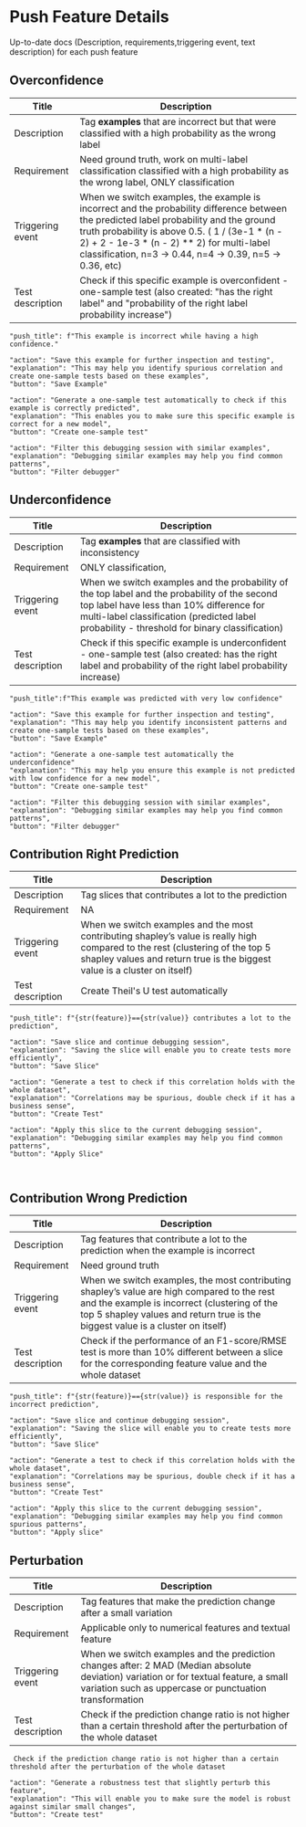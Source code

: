 # Push Feature Details

Up-to-date docs (Description, requirements,triggering event, text description) for each push feature

## Overconfidence

Title| Description
-- | --
Description| Tag **examples** that are incorrect but that were classified with a high probability as the wrong label
Requirement| Need ground truth, work on multi-label classification classified with a high probability as the wrong label, ONLY classification
Triggering event | When we switch examples, the example is incorrect and the probability difference between the predicted label probability and the ground truth probability is above 0.5. ( 1 / (3e-1 * (n - 2) + 2 - 1e-3 * (n - 2) ** 2) for multi-label classification, n=3 -> 0.44, n=4 -> 0.39, n=5 -> 0.36, etc)
Test description |  Check if this specific example is overconfident - one-sample test  (also created: "has the right label" and "probability of the right label probability increase")

```
"push_title": f"This example is incorrect while having a high confidence."
```

```
"action": "Save this example for further inspection and testing",
"explanation": "This may help you identify spurious correlation and create one-sample tests based on these examples",
"button": "Save Example"

"action": "Generate a one-sample test automatically to check if this example is correctly predicted",
"explanation": "This enables you to make sure this specific example is correct for a new model",
"button": "Create one-sample test"

"action": "Filter this debugging session with similar examples",
"explanation": "Debugging similar examples may help you find common patterns",
"button": "Filter debugger"
```

## Underconfidence

Title| Description
-- | --
Description| Tag **examples** that are classified with inconsistency
Requirement| ONLY classification, 
Triggering event | When we switch examples and the probability of the top label and the probability of the second top label have less than 10% difference for multi-label classification (predicted label probability - threshold for binary classification)
Test description |   Check if this specific example is underconfident - one-sample test  (also created: has the right label and probability of the right label probability increase)


```
"push_title":f"This example was predicted with very low confidence"
```

```
"action": "Save this example for further inspection and testing",
"explanation": "This may help you identify inconsistent patterns and create one-sample tests based on these examples",
"button": "Save Example"

"action": "Generate a one-sample test automatically the underconfidence"
"explanation": "This may help you ensure this example is not predicted with low confidence for a new model",
"button": "Create one-sample test"

"action": "Filter this debugging session with similar examples",
"explanation": "Debugging similar examples may help you find common patterns",
"button": "Filter debugger"
```

## Contribution Right Prediction

Title| Description
-- | --
Description|  Tag slices that contributes a lot to the prediction
Requirement| NA
Triggering event | When we switch examples and the most contributing shapley’s value is really high compared to the rest (clustering of the top 5 shapley values and return true is the biggest value is a cluster on itself)
Test description | Create Theil's U test automatically

```
"push_title": f"{str(feature)}=={str(value)} contributes a lot to the prediction",
```

```
"action": "Save slice and continue debugging session",
"explanation": "Saving the slice will enable you to create tests more efficiently",
"button": "Save Slice"

"action": "Generate a test to check if this correlation holds with the whole dataset",
"explanation": "Correlations may be spurious, double check if it has a business sense",
"button": "Create Test"

"action": "Apply this slice to the current debugging session",
"explanation": "Debugging similar examples may help you find common patterns",
"button": "Apply Slice"



```

## Contribution Wrong Prediction

Title| Description
-- | --
Description| Tag features that contribute a lot to the prediction when the example is incorrect
Requirement| Need ground truth
Triggering event | When we switch examples, the most contributing shapley’s value are high compared to the rest and the example is incorrect (clustering of the top 5 shapley values and return true is the biggest value is a cluster on itself)
Test description | Check if the performance of an F1-score/RMSE test is more than 10% different between a slice for the corresponding feature value and the whole dataset
```
"push_title": f"{str(feature)}=={str(value)} is responsible for the incorrect prediction",
```

```
"action": "Save slice and continue debugging session",
"explanation": "Saving the slice will enable you to create tests more efficiently",
"button": "Save Slice"

"action": "Generate a test to check if this correlation holds with the whole dataset",
"explanation": "Correlations may be spurious, double check if it has a business sense",
"button": "Create Test"

"action": "Apply this slice to the current debugging session",
"explanation": "Debugging similar examples may help you find common spurious patterns",
"button": "Apply slice"
```

## Perturbation 

Title| Description
-- | --
Description| Tag features that make the prediction change after a small variation
Requirement| Applicable only to numerical features and textual feature
Triggering event |  When we switch examples and the prediction changes after: 2 MAD (Median absolute deviation) variation or for textual feature, a small variation such as uppercase or punctuation transformation
Test description | Check if the prediction change ratio is not higher than a certain threshold after the perturbation of the whole dataset
```
 Check if the prediction change ratio is not higher than a certain threshold after the perturbation of the whole dataset
```

```
"action": "Generate a robustness test that slightly perturb this feature",
"explanation": "This will enable you to make sure the model is robust against similar small changes",
"button": "Create test"
```
